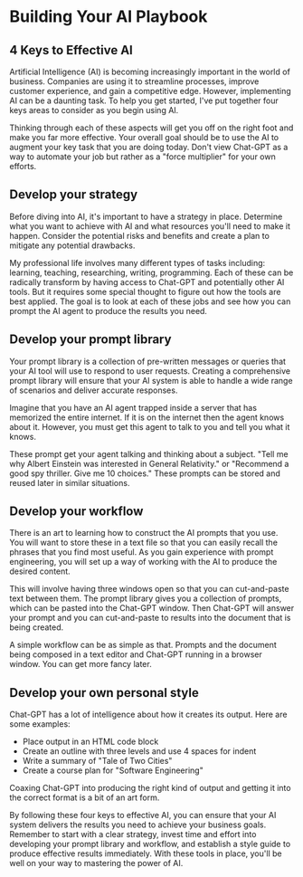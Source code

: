 # Building Your AI Playbook

## 4 Keys to Effective AI

Artificial Intelligence (AI) is becoming increasingly important in the world of business. Companies
are using it to streamline processes, improve customer experience, and gain a competitive edge.
However, implementing AI can be a daunting task. To help you get started, I've put together four
keys areas to consider as you begin using AI.

Thinking through each of these aspects will get you off on the right foot and make you far more
effective.  Your overall goal should be to use the AI to augment your key task that you are doing
today.  Don't view Chat-GPT as a way to automate your job but rather as a "force multiplier" for
your own efforts.


## Develop your strategy

Before diving into AI, it's important to have a strategy in place. Determine what you want to
achieve with AI and what resources you'll need to make it happen. Consider the potential risks and
benefits and create a plan to mitigate any potential drawbacks.

My professional life involves many different types of tasks including: learning, teaching,
researching, writing, programming.  Each of these can be radically transform by having access to
Chat-GPT and potentially other AI tools. But it requires some special thought to figure out how the
tools are best applied.  The goal is to look at each of these jobs and see how you can prompt the
AI agent to produce the results you need.


## Develop your prompt library

Your prompt library is a collection of pre-written messages or queries that your AI tool will use to
respond to user requests. Creating a comprehensive prompt library will ensure that your AI system
is able to handle a wide range of scenarios and deliver accurate responses.

Imagine that you have an AI agent trapped inside a server that has memorized the entire internet. If
it is on the internet then the agent knows about it.  However, you must get this agent to talk to
you and tell you what it knows.

These prompt get your agent talking and thinking about a subject. "Tell me why Albert Einstein was
interested in General Relativity." or "Recommend a good spy thriller. Give me 10 choices."  These
prompts can be stored and reused later in similar situations.


## Develop your workflow

There is an art to learning how to construct the AI prompts that you use.  You will want to store
these in a text file so that you can easily recall the phrases that you find most useful.  As you
gain experience with prompt engineering, you will set up a way of working with the AI to produce
the desired content.

This will involve having three windows open so that you can cut-and-paste text between them. The
prompt library gives you a collection of prompts, which can be pasted into the Chat-GPT window.
Then Chat-GPT will answer your prompt and you can cut-and-paste to results into the document that
is being created.

A simple workflow can be as simple as that. Prompts and the document being composed in a text editor
and Chat-GPT running in a browser window.  You can get more fancy later.


## Develop your own personal style

Chat-GPT has a lot of intelligence about how it creates its output.  Here are some examples:

* Place output in an HTML code block
* Create an outline with three levels and use 4 spaces for indent
* Write a summary of "Tale of Two Cities"
* Create a course plan for "Software Engineering"

Coaxing Chat-GPT into producing the right kind of output and getting it into the correct format is a
bit of an art form.

By following these four keys to effective AI, you can ensure that your AI system delivers the
results you need to achieve your business goals. Remember to start with a clear strategy, invest
time and effort into developing your prompt library and workflow, and establish a style guide to
produce effective results immediately. With these tools in place, you'll be well on your way to
mastering the power of AI.
